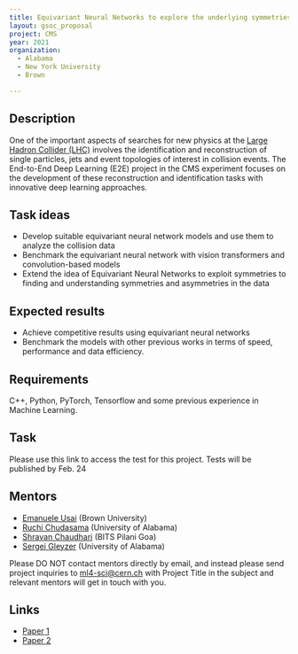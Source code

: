```yaml
---
title: Equivariant Neural Networks to explore the underlying symmetries in particle physics events
layout: gsoc_proposal
project: CMS
year: 2021
organization:
  - Alabama
  - New York University
  - Brown

---
```


## Description

One of the important aspects of searches for new physics at the [Large Hadron Collider (LHC)](https://home.cern/science/accelerators/large-hadron-collider) involves the identification and reconstruction of single particles, jets and event topologies of interest in collision events. The End-to-End Deep Learning (E2E) project in the CMS experiment focuses on the development  of these reconstruction and identification tasks with innovative deep learning approaches.   

## Task ideas
 * Develop suitable equivariant neural network models and use them to analyze the collision data
 * Benchmark the equivariant neural network with vision transformers and convolution-based models
 * Extend the idea of Equivariant Neural Networks to exploit symmetries to finding and understanding symmetries and asymmetries in the data

## Expected results
 * Achieve competitive results using equivariant neural networks
 * Benchmark the models with other previous works in terms of speed, performance and data efficiency.


## Requirements
C++, Python, PyTorch, Tensorflow and some previous experience in Machine Learning.

## Task
Please use this link to access the test for this project. Tests will be published by Feb. 24

## Mentors
  * [Emanuele Usai](mailto:ml4-sci@cern.ch) (Brown University)
  * [Ruchi Chudasama](mailto:ml4-sci@cern.ch) (University of Alabama)
  * [Shravan Chaudhari](mailto:ml4-sci@cern.ch) (BITS Pilani Goa)
  * [Sergei Gleyzer](mailto:ml4-sci@cern.ch) (University of Alabama)


Please DO NOT contact mentors directly by email, and instead please send project inquiries to [ml4-sci@cern.ch](mailto:ml4-sci@cern.ch) with Project Title in the subject and relevant mentors will get in touch with you. 

## Links
  * [Paper 1](https://arxiv.org/abs/1807.11916)
  * [Paper 2](https://arxiv.org/abs/1902.08276)
